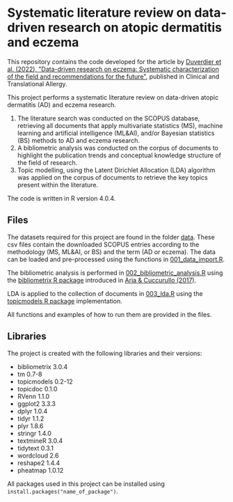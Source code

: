 # Systematic literature review on data-driven research on atopic dermatitis and eczema
 
This repository contains the code developed for the article by [Duverdier et al. (2022), "Data-driven research on eczema: Systematic characterization of the field and recommendations for the future"](https://doi.org/10.1002/clt2.12170), published in Clinical and Translational Allergy. 
 
This project performs a systematic literature review on data-driven atopic dermatitis (AD) and eczema research. 
1. The literature search was conducted on the SCOPUS database, retrieving all documents that apply multivariate statistics (MS), machine learning and artificial intelligence (ML&AI), and/or Bayesian statistics (BS) methods to AD and eczema research. 
2. A bibliometric analysis was conducted on the corpus of documents to highlight the publication trends and conceptual knowledge structure of the field of research. 
3. Topic modelling, using the Latent Dirichlet Allocation (LDA) algorithm was applied on the corpus of documents to retrieve the key topics present within the literature.


The code is written in R version 4.0.4.


## Files
The datasets required for this project are found in the folder [data](data). These csv files contain the downloaded SCOPUS entries according to the methodology (MS, ML&AI, or BS) and the term (AD or eczema). The data can be loaded and pre-processed using the functions in [001_data_import.R](001_data_import.R).

The bibliometric analysis is performed in [002_bibliometric_analysis.R](002_bibliometric_analysis.R) using the [bibliometrix R package](https://www.bibliometrix.org) introduced in [Aria & Cuccurullo (2017)](https://doi.org/10.1016/j.joi.2017.08.007).

LDA is applied to the collection of documents in [003_lda.R](003_lda.R) using the [topicmodels R package](https://cran.r-project.org/web/packages/topicmodels/index.html) implementation. 

All functions and examples of how to run them are provided in the files.
	
## Libraries
The project is created with the following libraries and their versions:
* bibliometrix 3.0.4
* tm 0.7-8
* topicmodels 0.2-12
* topicdoc 0.1.0
* RVenn 1.1.0
* ggplot2 3.3.3
* dplyr 1.0.4
* tidyr 1.1.2
* plyr 1.8.6
* stringr 1.4.0
* textmineR 3.0.4
* tidytext 0.3.1
* wordcloud 2.6
* reshape2 1.4.4
* pheatmap 1.0.12

All packages used in this project can be installed using `install.packages("name_of_package")`.
